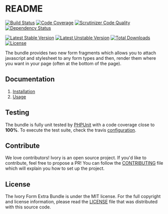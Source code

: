 # README

[![Build Status](https://travis-ci.org/egeloen/IvoryFormExtraBundle.svg?branch=master)](http://travis-ci.org/egeloen/IvoryFormExtraBundle)
[![Code Coverage](https://scrutinizer-ci.com/g/egeloen/IvoryFormExtraBundle/badges/coverage.png?b=master)](https://scrutinizer-ci.com/g/egeloen/IvoryFormExtraBundle/?branch=master)
[![Scrutinizer Code Quality](https://scrutinizer-ci.com/g/egeloen/IvoryFormExtraBundle/badges/quality-score.png?b=master)](https://scrutinizer-ci.com/g/egeloen/IvoryFormExtraBundle/?branch=master)
[![Dependency Status](http://www.versioneye.com/php/egeloen:ckeditor-bundle/badge.svg)](http://www.versioneye.com/php/egeloen:form-extra-bundle)

[![Latest Stable Version](https://poser.pugx.org/egeloen/form-extra-bundle/v/stable.svg)](https://packagist.org/packages/egeloen/form-extra-bundle)
[![Latest Unstable Version](https://poser.pugx.org/egeloen/form-extra-bundle/v/unstable.svg)](https://packagist.org/packages/egeloen/form-extra-bundle)
[![Total Downloads](https://poser.pugx.org/egeloen/form-extra-bundle/downloads.svg)](https://packagist.org/packages/egeloen/form-extra-bundle)
[![License](https://poser.pugx.org/egeloen/form-extra-bundle/license.svg)](https://packagist.org/packages/egeloen/form-extra-bundle)

The bundle provides two new form fragments which allows you to attach javascript and stylesheet to any form types
and then, render them where you want in your page (often at the bottom of the page).

## Documentation

 1. [Installation](/Resources/doc/installation.md)
 2. [Usage](/Resources/doc/usage.md)

## Testing

The bundle is fully unit tested by [PHPUnit](http://www.phpunit.de/) with a code coverage close to **100%**. To
execute the test suite, check the travis [configuration](/.travis.yml).

## Contribute

We love contributors! Ivory is an open source project. If you'd like to contribute, feel free to propose a PR! You
can follow the [CONTRIBUTING](/CONTRIBUTING.md) file which will explain you how to set up the project.

## License

The Ivory Form Extra Bundle is under the MIT license. For the full copyright and license information, please read 
the [LICENSE](/LICENSE) file that was distributed with this source code.
